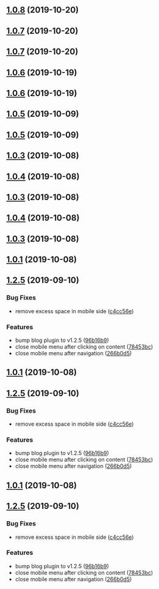 ## [1.0.8](https://github.com/z3by/vuepress-theme-modern-blog/compare/v1.0.7...v1.0.8) (2019-10-20)



## [1.0.7](https://github.com/z3by/vuepress-theme-modern-blog/compare/v1.0.6...v1.0.7) (2019-10-20)



## [1.0.7](https://github.com/z3by/vuepress-theme-modern-blog/compare/v1.0.6...v1.0.7) (2019-10-20)



## [1.0.6](https://github.com/z3by/vuepress-theme-modern-blog/compare/v1.0.5...v1.0.6) (2019-10-19)



## [1.0.6](https://github.com/z3by/vuepress-theme-modern-blog/compare/v1.0.5...v1.0.6) (2019-10-19)



## [1.0.5](https://github.com/z3by/vuepress-theme-modern-blog/compare/v1.0.3...v1.0.5) (2019-10-09)



## [1.0.5](https://github.com/z3by/vuepress-theme-modern-blog/compare/v1.0.3...v1.0.5) (2019-10-09)



## [1.0.3](https://github.com/z3by/vuepress-theme-modern-blog/compare/v1.2.5...v1.0.3) (2019-10-08)



## [1.0.4](https://github.com/z3by/vuepress-theme-modern-blog/compare/v1.0.3...v1.0.4) (2019-10-08)



## [1.0.3](https://github.com/z3by/vuepress-theme-modern-blog/compare/v1.2.5...v1.0.3) (2019-10-08)



## [1.0.4](https://github.com/z3by/vuepress-theme-modern-blog/compare/v1.0.3...v1.0.4) (2019-10-08)



## [1.0.3](https://github.com/z3by/vuepress-theme-modern-blog/compare/v1.2.5...v1.0.3) (2019-10-08)



## [1.0.1](https://github.com/z3by/vuepress-theme-modern-blog/compare/v1.2.5...v1.0.1) (2019-10-08)



## [1.2.5](https://github.com/z3by/vuepress-theme-modern-blog/compare/v1.2.4...v1.2.5) (2019-09-10)


### Bug Fixes

* remove excess space in mobile side ([c4cc56e](https://github.com/z3by/vuepress-theme-modern-blog/commit/c4cc56e))


### Features

* bump blog plugin to v1.2.5 ([96b16b9](https://github.com/z3by/vuepress-theme-modern-blog/commit/96b16b9))
* close mobile menu after clicking on content ([78453bc](https://github.com/z3by/vuepress-theme-modern-blog/commit/78453bc))
* close mobile menu after navigation ([266b0d5](https://github.com/z3by/vuepress-theme-modern-blog/commit/266b0d5))



## [1.0.1](https://github.com/z3by/vuepress-theme-modern-blog/compare/v1.2.5...v1.0.1) (2019-10-08)



## [1.2.5](https://github.com/z3by/vuepress-theme-modern-blog/compare/v1.2.4...v1.2.5) (2019-09-10)


### Bug Fixes

* remove excess space in mobile side ([c4cc56e](https://github.com/z3by/vuepress-theme-modern-blog/commit/c4cc56e))


### Features

* bump blog plugin to v1.2.5 ([96b16b9](https://github.com/z3by/vuepress-theme-modern-blog/commit/96b16b9))
* close mobile menu after clicking on content ([78453bc](https://github.com/z3by/vuepress-theme-modern-blog/commit/78453bc))
* close mobile menu after navigation ([266b0d5](https://github.com/z3by/vuepress-theme-modern-blog/commit/266b0d5))



## [1.0.1](https://github.com/z3by/vuepress-theme-modern/compare/v1.2.5...v1.0.1) (2019-10-08)



## [1.2.5](https://github.com/z3by/vuepress-theme-modern/compare/v1.2.4...v1.2.5) (2019-09-10)


### Bug Fixes

* remove excess space in mobile side ([c4cc56e](https://github.com/z3by/vuepress-theme-modern/commit/c4cc56e))


### Features

* bump blog plugin to v1.2.5 ([96b16b9](https://github.com/z3by/vuepress-theme-modern/commit/96b16b9))
* close mobile menu after clicking on content ([78453bc](https://github.com/z3by/vuepress-theme-modern/commit/78453bc))
* close mobile menu after navigation ([266b0d5](https://github.com/z3by/vuepress-theme-modern/commit/266b0d5))



